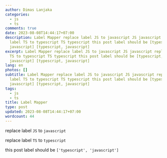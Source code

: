 ```yaml
---
author: Dimas Lanjaka
categories:
  - js
  - ts
comments: true
date: 2023-08-08T14:44:17+07:00
description: Label Mapper replace label JS to javascript JS javascript replace
  label TS to typescript TS typescript this post label should be [typescript,
  javascript] [typescript, javascript]
excerpt: Label Mapper replace label JS to javascript JS javascript replace label
  TS to typescript TS typescript this post label should be [typescript,
  javascript] [typescript, javascript]
lang: en
photos: []
subtitle: Label Mapper replace label JS to javascript JS javascript replace
  label TS to typescript TS typescript this post label should be [typescript,
  javascript] [typescript, javascript]
tags:
  - js
  - ts
title: Label Mapper
type: post
updated: 2023-08-08T14:44:17+07:00
wordcount: 44
---
```


replace label `JS` to `javascript`

replace label `TS` to `typescript`

this post label should be `['typescript', 'javascript']`